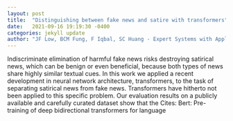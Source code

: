 ```yaml
---
layout: post
title:  "Distinguishing between fake news and satire with transformers"
date:   2021-09-16 19:19:30 -0400
categories: jekyll update
author: "JF Low, BCM Fung, F Iqbal, SC Huang - Expert Systems with Applications, 2021"
---
```

Indiscriminate elimination of harmful fake news risks destroying satirical news, which can be benign or even beneficial, because both types of news share highly similar textual cues. In this work we applied a recent development in neural network architecture, transformers, to the task of separating satirical news from fake news. Transformers have hitherto not been applied to this specific problem. Our evaluation results on a publicly available and carefully curated dataset show that the Cites: Bert: Pre-training of deep bidirectional transformers for language